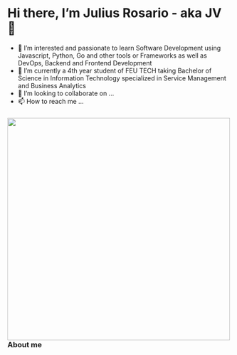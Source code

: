 # Hi there, I’m Julius Rosario - aka JV 👋 
- 👀 I’m interested and passionate to learn Software Development using Javascript, Python, Go and other tools or Frameworks as well as DevOps, Backend and Frontend Development
- 🌱 I’m currently a 4th year student of FEU TECH taking Bachelor of Science in Information Technology specialized in Service Management and Business Analytics
- 💞️ I’m looking to collaborate on ...
- 📫 How to reach me ...

<!---
jvicrosario1106/jvicrosario1106 is a ✨ special ✨ repository because its `README.md` (this file) appears on your GitHub profile.
You can click the Preview link to take a look at your changes.
--->

### <img src="https://media.giphy.com/media/SWoSkN6DxTszqIKEqv/giphy.gif" width="500" /> About me
